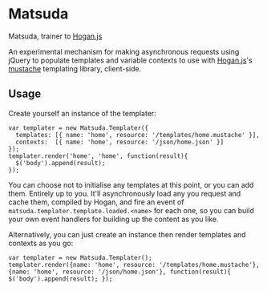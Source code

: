 Matsuda
=======

Matsuda, trainer to [Hogan.js](http://twitter.github.com/hogan.js/)

An experimental mechanism for making asynchronous requests using jQuery to populate templates and variable contexts to use with [Hogan.js](http://twitter.github.com/hogan.js/)'s [mustache](http://mustache.github.com/) templating library, client-side.

Usage
-----

Create yourself an instance of the templater:

    var templater = new Matsuda.Templater({
      templates: [{ name: 'home', resource: '/templates/home.mustache' }],
      contexts:  [{ name: 'home', resource: '/json/home.json' }]
    });
    templater.render('home', 'home', function(result){
      $('body').append(result);
    });
  
You can choose not to initialise any templates at this point, or you can add them. Entirely up to you. It'll asynchronously load any you request and cache them, compiled by Hogan, and fire an event of `matsuda.templater.template.loaded.<name>` for each one, so you can build your own event handlers for building up the content as you like.

Alternatively, you can just create an instance then render templates and contexts as you go:

    var templater = new Matsuda.Templater();
    templater.render({name: 'home', resource: '/templates/home.mustache'}, {name: 'home', resource: '/json/home.json'}, function(result){ $('body').append(result); });
